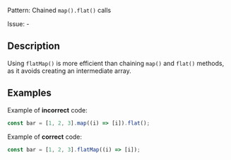 Pattern: Chained `map().flat()` calls

Issue: -

## Description

Using `flatMap()` is more efficient than chaining `map()` and `flat()` methods, as it avoids creating an intermediate array.

## Examples

Example of **incorrect** code:
```javascript
const bar = [1, 2, 3].map((i) => [i]).flat();
```

Example of **correct** code:
```javascript
const bar = [1, 2, 3].flatMap((i) => [i]);
```